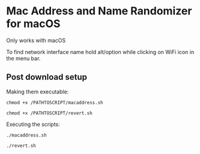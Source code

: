 # Mac Address and Name Randomizer for macOS

Only works with macOS

To find network interface name hold 
alt/option while clicking on WiFi icon in the 
menu bar.

## Post download setup

Making them executable:

```
chmod +x /PATHTOSCRIPT/macaddress.sh
```
```
chmod +x /PATHTOSCRIPT/revert.sh
```

Executing the scripts:

```
./macaddress.sh
```
```
./revert.sh
```
